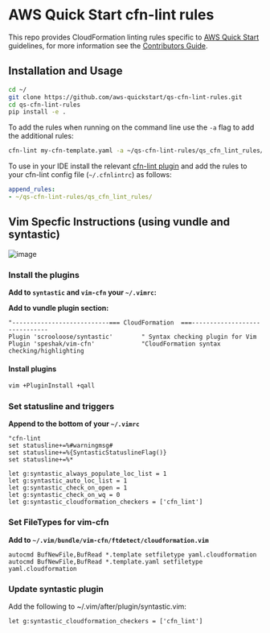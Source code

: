 # AWS Quick Start cfn-lint rules

This repo provides CloudFormation linting rules specific to [AWS Quick Start](https://aws.amazon.com/quickstart/)
guidelines, for more information see the [Contributors Guide](https://aws-quickstart.github.io).

## Installation and Usage

```bash
cd ~/
git clone https://github.com/aws-quickstart/qs-cfn-lint-rules.git
cd qs-cfn-lint-rules
pip install -e .
```

To add the rules when running on the command line use the `-a` flag to add the additional rules:

```bash
cfn-lint my-cfn-template.yaml -a ~/qs-cfn-lint-rules/qs_cfn_lint_rules/
```

To use in your IDE install the relevant
[cfn-lint plugin](https://github.com/aws-cloudformation/cfn-python-lint#editor-plugins) and add the rules to your
cfn-lint config file (`~/.cfnlintrc`) as follows:

```yaml
append_rules:
- ~/qs-cfn-lint-rules/qs_cfn_lint_rules/
```

## Vim Specfic Instructions (using vundle and syntastic)

![image](https://user-images.githubusercontent.com/5912128/55508631-22366880-560f-11e9-867f-baa516712f63.png)

### Install the plugins

**Add to `syntastic` and `vim-cfn` your `~/.vimrc`:**

__Add to vundle plugin section:__

```vim
"---------------------------=== CloudFormation  ===------------------------------
Plugin 'scrooloose/syntastic'        " Syntax checking plugin for Vim
Plugin 'speshak/vim-cfn'             "CloudFormation syntax checking/highlighting
```

#### Install plugins

```bash
vim +PluginInstall +qall
```

### Set statusline and triggers

**Append to the bottom of your `~/.vimrc`**

```vim
"cfn-lint
set statusline+=%#warningmsg#
set statusline+=%{SyntasticStatuslineFlag()}
set statusline+=%*

let g:syntastic_always_populate_loc_list = 1
let g:syntastic_auto_loc_list = 1
let g:syntastic_check_on_open = 1
let g:syntastic_check_on_wq = 0
let g:syntastic_cloudformation_checkers = ['cfn_lint']
```

### Set FileTypes for vim-cfn

**Add to `~/.vim/bundle/vim-cfn/ftdetect/cloudformation.vim`**

```vim
autocmd BufNewFile,BufRead *.template setfiletype yaml.cloudformation
autocmd BufNewFile,BufRead *.template.yaml setfiletype yaml.cloudformation
```

### Update syntastic plugin

Add the following to ~/.vim/after/plugin/syntastic.vim:

```vim
let g:syntastic_cloudformation_checkers = ['cfn_lint']
```
